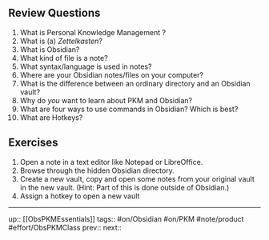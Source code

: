 ## Review Questions


1. What is Personal Knowledge Management ?
7. What is (a) _Zettelkasten_?
5. What is Obsidian?
1. What kind of file is a note?
2. What syntax/language is used in notes?
3. Where are your Obsidian notes/files on your computer?
4. What is the difference between an ordinary directory and an Obsidian vault?
8. Why do _you_ want to learn about PKM and Obsidian?
9. What are four ways to use commands in Obsidian? Which is best?
10. What are Hotkeys?


## Exercises

1. Open a note in a text editor like Notepad or LibreOffice. 
2. Browse through the hidden Obsidian directory.
3. Create a new vault, copy and open some notes from your original vault in the new vault. (Hint: Part of this is done outside of Obsidian.)
4. Assign a hotkey to open a new vault 

---
up:: [[ObsPKMEssentials]]
tags:: #on/Obsidian #on/PKM  #note/product #effort/ObsPKMClass 
prev:: 
next:: 